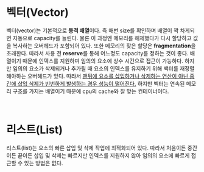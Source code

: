 # 벡터(Vector)   

벡터(vector)는 기본적으로 <b>동적 배열</b>이다. 즉 매번 size를 확인하며 배열이 꽉 차게되면 자동으로 capacity를 늘린다. 물론 이 과정엔 메모리를 해제했다가 다시 할당하고 값을 복사하는 오버헤드가 포함되어 있다. 또한 메모리의 잦은 할당은 <b>fragmentation</b>을 초래한다. 따라서 사용 전 <b>reserve</b>를 통해 어느정도 capacity를 정하는 것이 좋다. 배열이기 때문에 인덱스를 지원하며 임의의 요소에 상수 시간으로 접근이 가능하다. 하지만 임의의 요소가 삭제되거나 추가될 때 요소의 인덱스를 유지하기 위해 백터를 재정렬 해야하는 오버헤드가 있다. 따라서 <u>맨뒤에 요소를 삽입하거나 삭제하는 연산이 아닌 중간에 삽입 삭제가 빈번하게 발생하는 경우 성능이 떨어진다.</u> 하지만 벡터는 연속된 메모리 구조를 가지는 배열이기 때문에 cpu의 cache와 잘 맞는 컨테이너이다. 

<br>

# 리스트(List)
리스트(list)는
요소의 빠른 삽입 및 삭제 작업에 최적화되어 있다. 따라서 처음이든 중간이든 끝이든 삽입 및 삭제는 빠르지만 인덱스를 지원하지 않아 임의의 요소에 빠르게 접근할 수 있는 방법은 없다.
